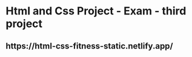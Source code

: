 <h1>Html and Css Project - Exam - third project</h1>
<h2>https://html-css-fitness-static.netlify.app/<h2>